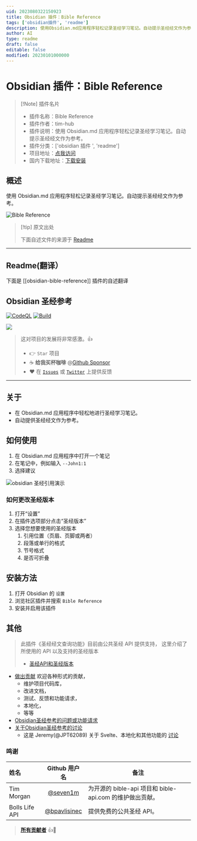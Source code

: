 ```yaml
---
uid: 2023080322150923
title: Obsidian 插件：Bible Reference
tags: ['obsidian插件', 'readme']
description: 使用Obsidian.md应用程序轻松记录圣经学习笔记。自动提示圣经经文作为参考。
author: AI
type: readme
draft: false
editable: false
modified: 20230101000000
---
```


# Obsidian 插件：Bible Reference

> [!Note] 插件名片
> - 插件名称：Bible Reference
> - 插件作者：tim-hub
> - 插件说明：使用 Obsidian.md 应用程序轻松记录圣经学习笔记。自动提示圣经经文作为参考。
> - 插件分类：['obsidian 插件 ', 'readme']
> - 项目地址：[点我访问](https://github.com/tim-hub/obsidian-bible-reference)
> - 国内下载地址：[下载安装](https://pkmer.cn/products/plugin/pluginMarket/?obsidian-bible-reference)

## 概述

使用 Obsidian.md 应用程序轻松记录圣经学习笔记。自动提示圣经经文作为参考。

![Bible Reference](https://cdn.pkmer.cn/covers/obsidian-bible-reference.gif!pkmer)

> [!tip] 原文出处
>
>下面自述文件的来源于 [Readme](https://ghproxy.net/https://raw.githubusercontent.com/tim-hub/obsidian-bible-reference/master/README.md)
>

---

## Readme(翻译）

下面是 [[obsidian-bible-reference]] 插件的自述翻译

## Obsidian 圣经参考

[![CodeQL](https://github.com/tim-hub/obsidian-bible-reference/actions/workflows/codeql-analysis.yml/badge.svg)](https://github.com/tim-hub/obsidian-bible-reference/actions/workflows/codeql-analysis.yml) [![Build](https://github.com/tim-hub/obsidian-bible-reference/actions/workflows/build.yml/badge.svg)](https://github.com/tim-hub/obsidian-bible-reference/actions/workflows/build.yml)

[![](https://img.shields.io/static/v1?label=Sponsor&message=%E2%9D%A4&logo=GitHub&color=%23fe8e86)](https://github.com/sponsors/tim-hub)

> 这对项目的发展将非常感激。👍
>
> - 👉 `Star` 项目
> - ☕️ **给我买杯咖啡** @[Github Sponsor](https://github.com/sponsors/tim-hub)
> - ❤️ 在 [`Issues`](https://github.com/tim-hub/obsidian-bible-reference/issues) 或 [`Twitter`](https://twitter.com/TechTim42) 上提供反馈

---

## 关于

- 在 Obsidian.md 应用程序中轻松地进行圣经学习笔记。
- 自动提供圣经经文作为参考。

## 如何使用

1. 在 Obsidian.md 应用程序中打开一个笔记
2. 在笔记中，例如输入 `--John1:1`
3. 选择建议

![obsidian 圣经引用演示](https://raw.githubusercontent.com/tim-hub/obsidian-bible-reference/master/docs/obsidian-bible-reference-demo-setting.gif)

### 如何更改圣经版本

1. 打开“设置”
2. 在插件选项部分点击“圣经版本”
3. 选择您想要使用的圣经版本
   1. 引用位置（页眉、页脚或两者）
   2. 段落或单行的格式
   3. 节号格式
   4. 是否可折叠

## 安装方法

1. 打开 Obsidian 的 `设置`
2. 浏览社区插件并搜索 `Bible Reference`
3. 安装并启用该插件

## 其他

> 此插件《圣经经文查询功能》目前由公共圣经 API 提供支持，
> 这里介绍了所使用的 API 以及支持的圣经版本
>
> - [圣经API和圣经版本](docs/bible-api-and-source.md)

- [做出贡献](CONTRIBUTING.md) 欢迎各种形式的贡献，
  - 维护项目代码库，
  - 改进文档，
  - 测试、反馈和功能请求，
  - 本地化，
  - 等等
- [Obsidian圣经参考的问题或功能请求](https://github.com/tim-hub/obsidian-bible-reference/issues)
- [关于Obsidian圣经参考的讨论](https://github.com/tim-hub/obsidian-bible-reference/discussions)
  - 这是 Jeremy(@JPT62089) 关于 Svelte、本地化和其他功能的 [讨论](https://github.com/tim-hub/obsidian-bible-reference/discussions/77)

### 鸣谢

| 姓名           |               Github 用户名                | 备注                                                                        |
| :------------- | :------------------------------------------: | --------------------------------------------------------------------------- |
| Tim Morgan     |    [@seven1m](https://github.com/seven1m)    | 为开源的 bible-api 项目和 bible-api.com 的维护做出贡献。 |
| Bolls Life API | [@bpavlisinec](mailto:bpavlisinec@gmail.com) | 提供免费的公共圣经 API。                                              |

> [**所有贡献者**](https://github.com/tim-hub/obsidian-bible-reference/graphs/contributors) 👍🙏